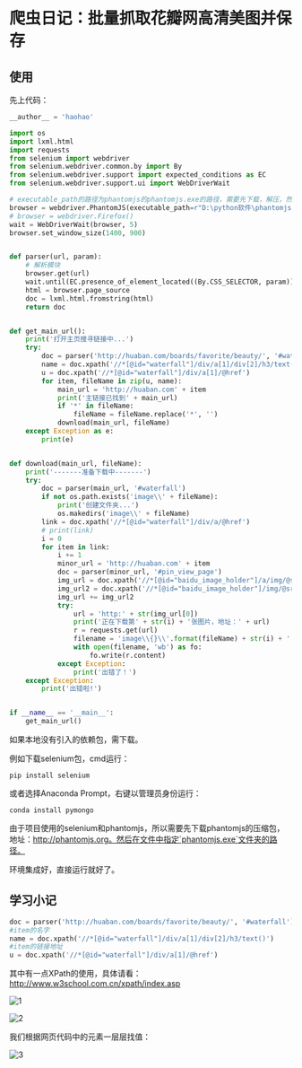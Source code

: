 # 爬虫日记：批量抓取花瓣网高清美图并保存

## 使用

先上代码：

~~~~python
__author__ = 'haohao'

import os
import lxml.html
import requests
from selenium import webdriver
from selenium.webdriver.common.by import By
from selenium.webdriver.support import expected_conditions as EC
from selenium.webdriver.support.ui import WebDriverWait

# executable_path的路径为phantomjs的phantomjs.exe的路径，需要先下载，解压，然后指明路径（http://phantomjs.org/）
browser = webdriver.PhantomJS(executable_path=r"D:\python软件\phantomjs-2.1.1-windows\bin\phantomjs.exe")
# browser = webdriver.Firefox()
wait = WebDriverWait(browser, 5)
browser.set_window_size(1400, 900)


def parser(url, param):
    # 解析模块
    browser.get(url)
    wait.until(EC.presence_of_element_located((By.CSS_SELECTOR, param)))
    html = browser.page_source
    doc = lxml.html.fromstring(html)
    return doc


def get_main_url():
    print('打开主页搜寻链接中...')
    try:
        doc = parser('http://huaban.com/boards/favorite/beauty/', '#waterfall')
        name = doc.xpath('//*[@id="waterfall"]/div/a[1]/div[2]/h3/text()')
        u = doc.xpath('//*[@id="waterfall"]/div/a[1]/@href')
        for item, fileName in zip(u, name):
            main_url = 'http://huaban.com' + item
            print('主链接已找到' + main_url)
            if '*' in fileName:
                fileName = fileName.replace('*', '')
            download(main_url, fileName)
    except Exception as e:
        print(e)


def download(main_url, fileName):
    print('-------准备下载中-------')
    try:
        doc = parser(main_url, '#waterfall')
        if not os.path.exists('image\\' + fileName):
            print('创建文件夹...')
            os.makedirs('image\\' + fileName)
        link = doc.xpath('//*[@id="waterfall"]/div/a/@href')
        # print(link)
        i = 0
        for item in link:
            i += 1
            minor_url = 'http://huaban.com' + item
            doc = parser(minor_url, '#pin_view_page')
            img_url = doc.xpath('//*[@id="baidu_image_holder"]/a/img/@src')
            img_url2 = doc.xpath('//*[@id="baidu_image_holder"]/img/@src')
            img_url += img_url2
            try:
                url = 'http:' + str(img_url[0])
                print('正在下载第' + str(i) + '张图片，地址：' + url)
                r = requests.get(url)
                filename = 'image\\{}\\'.format(fileName) + str(i) + '.jpg'
                with open(filename, 'wb') as fo:
                    fo.write(r.content)
            except Exception:
                print('出错了！')
    except Exception:
        print('出错啦!')


if __name__ == '__main__':
    get_main_url()

~~~~

如果本地没有引入的依赖包，需下载。

例如下载selenium包，cmd运行：

~~~~
pip install selenium
~~~~

或者选择Anaconda Prompt，右键以管理员身份运行：

~~~~
conda install pymongo
~~~~

由于项目使用的selenium和phantomjs，所以需要先下载phantomjs的压缩包，地址：http://phantomjs.org。然后在文件中指定`phantomjs.exe`文件夹的路径。

环境集成好，直接运行就好了。



## 学习小记

~~~~python
doc = parser('http://huaban.com/boards/favorite/beauty/', '#waterfall')
#item的名字
name = doc.xpath('//*[@id="waterfall"]/div/a[1]/div[2]/h3/text()')
#item的链接地址
u = doc.xpath('//*[@id="waterfall"]/div/a[1]/@href')
~~~~

其中有一点XPath的使用，具体请看：http://www.w3school.com.cn/xpath/index.asp



![1](C:\Users\Administrator\Desktop\LearnPython\爬虫日记：批量抓取花瓣网高清美图并保存\1.png)

![2](C:\Users\Administrator\Desktop\LearnPython\爬虫日记：批量抓取花瓣网高清美图并保存\2.png)

我们根据网页代码中的元素一层层找值：

![3](C:\Users\Administrator\Desktop\LearnPython\爬虫日记：批量抓取花瓣网高清美图并保存\3.png)